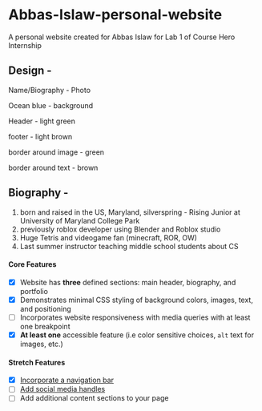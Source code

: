 # Abbas-Islaw-personal-website

A personal website created for Abbas Islaw for Lab 1 of Course Hero Internship

## Design -

Name/Biography - Photo

Ocean blue - background

Header - light green

footer - light brown

border around image - green

border around text - brown

## Biography -

1. born and raised in the US, Maryland, silverspring - Rising Junior at University of Maryland College Park
2. previously roblox developer using Blender and Roblox studio
3. Huge Tetris and videogame fan (minecraft, ROR, OW)
4. Last summer instructor teaching middle school students about CS

#### Core Features

* [X] Website has **three** defined sections: main header, biography, and portfolio
* [X] Demonstrates minimal CSS styling of background colors, images, text, and positioning
* [ ] Incorporates website responsiveness with media queries with at least one breakpoint
* [X] **At least one** accessible feature (i.e color sensitive choices, `alt` text for images, etc.)

#### Stretch Features

* [X] [Incorporate a navigation bar](https://www.w3schools.com/howto/howto_js_topnav.asp "Incorporate a navigation bar")
* [ ] [Add social media handles](https://medium.com/@imrobinkim/quick-and-easy-way-to-implement-a-social-media-icon-list-with-hover-effect-16ebfa1922e "Add social media handles")
* [ ] Add additional content sections to your page
